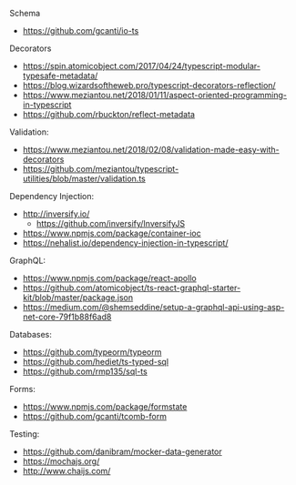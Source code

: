 
Schema
* https://github.com/gcanti/io-ts

Decorators  
* https://spin.atomicobject.com/2017/04/24/typescript-modular-typesafe-metadata/  
* https://blog.wizardsoftheweb.pro/typescript-decorators-reflection/  
* https://www.meziantou.net/2018/01/11/aspect-oriented-programming-in-typescript
* https://github.com/rbuckton/reflect-metadata

Validation:  
* https://www.meziantou.net/2018/02/08/validation-made-easy-with-decorators  
* https://github.com/meziantou/typescript-utilities/blob/master/validation.ts

Dependency Injection:  
* http://inversify.io/
    * https://github.com/inversify/InversifyJS
* https://www.npmjs.com/package/container-ioc
* https://nehalist.io/dependency-injection-in-typescript/

GraphQL:
* https://www.npmjs.com/package/react-apollo
* https://github.com/atomicobject/ts-react-graphql-starter-kit/blob/master/package.json
* https://medium.com/@shemseddine/setup-a-graphql-api-using-asp-net-core-79f1b88f6ad8

Databases:
* https://github.com/typeorm/typeorm
* https://github.com/hediet/ts-typed-sql
* https://github.com/rmp135/sql-ts

Forms:
* https://www.npmjs.com/package/formstate
* https://github.com/gcanti/tcomb-form

Testing:
* https://github.com/danibram/mocker-data-generator
* https://mochajs.org/
* http://www.chaijs.com/


